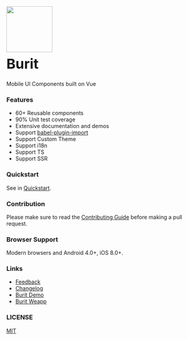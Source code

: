 <div class="card">
  <div class="buri-doc-intro">
    <img class="buri-doc-intro__logo" style="width: 120px; height: 120px;" src="https://img.yzcdn.cn/buri/logo.png">
    <h2 style="margin: 0; font-size: 36px; line-height: 60px;">Burit</h2>
    <p>Mobile UI Components built on Vue</p>
  </div>
</div>

### Features

* 60+ Reusable components
* 90% Unit test coverage
* Extensive documentation and demos
* Support [babel-plugin-import](https://github.com/ant-design/babel-plugin-import)
* Support Custom Theme
* Support i18n
* Support TS
* Support SSR

### Quickstart

See in [Quickstart](#/en-US/quickstart).

### Contribution

Please make sure to read the [Contributing Guide](https://github.com/flykizz/buri/blob/dev/.github/CONTRIBUTING.md) before making a pull request.

### Browser Support

Modern browsers and Android 4.0+, iOS 8.0+.

### Links

* [Feedback](https://github.com/flykizz/buri/issues)
* [Changelog](#/en-US/changelog)
* [Burit Demo](https://github.com/flykizz/buri-demo)
* [Burit Weapp](https://github.com/flykizz/buri-weapp)

### LICENSE

[MIT](https://zh.wikipedia.org/wiki/MIT%E8%A8%B1%E5%8F%AF%E8%AD%89)
